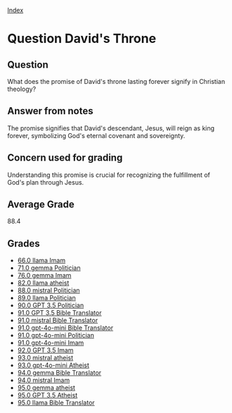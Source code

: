 
[Index](../../index.md)
# Question David's Throne
## Question
What does the promise of David's throne lasting forever signify in Christian theology?

## Answer from notes
The promise signifies that David's descendant, Jesus, will reign as king forever, symbolizing God's eternal covenant and sovereignty.

## Concern used for grading
Understanding this promise is crucial for recognizing the fulfillment of God's plan through Jesus.

## Average Grade
88.4

## Grades
 * [66.0 llama Imam](../answers/llama_Imam/David_s_Throne.md)
 * [71.0 gemma Politician](../answers/gemma_Politician/David_s_Throne.md)
 * [76.0 gemma Imam](../answers/gemma_Imam/David_s_Throne.md)
 * [82.0 llama atheist](../answers/llama_atheist/David_s_Throne.md)
 * [88.0 mistral Politician](../answers/mistral_Politician/David_s_Throne.md)
 * [89.0 llama Politician](../answers/llama_Politician/David_s_Throne.md)
 * [90.0 GPT 3.5 Politician](../answers/GPT_3.5_Politician/David_s_Throne.md)
 * [91.0 GPT 3.5 Bible Translator](../answers/GPT_3.5_Bible_Translator/David_s_Throne.md)
 * [91.0 mistral Bible Translator](../answers/mistral_Bible_Translator/David_s_Throne.md)
 * [91.0 gpt-4o-mini Bible Translator](../answers/gpt-4o-mini_Bible_Translator/David_s_Throne.md)
 * [91.0 gpt-4o-mini Politician](../answers/gpt-4o-mini_Politician/David_s_Throne.md)
 * [91.0 gpt-4o-mini Imam](../answers/gpt-4o-mini_Imam/David_s_Throne.md)
 * [92.0 GPT 3.5 Imam](../answers/GPT_3.5_Imam/David_s_Throne.md)
 * [93.0 mistral atheist](../answers/mistral_atheist/David_s_Throne.md)
 * [93.0 gpt-4o-mini Atheist](../answers/gpt-4o-mini_Atheist/David_s_Throne.md)
 * [94.0 gemma Bible Translator](../answers/gemma_Bible_Translator/David_s_Throne.md)
 * [94.0 mistral Imam](../answers/mistral_Imam/David_s_Throne.md)
 * [95.0 gemma atheist](../answers/gemma_atheist/David_s_Throne.md)
 * [95.0 GPT 3.5 Atheist](../answers/GPT_3.5_Atheist/David_s_Throne.md)
 * [95.0 llama Bible Translator](../answers/llama_Bible_Translator/David_s_Throne.md)
